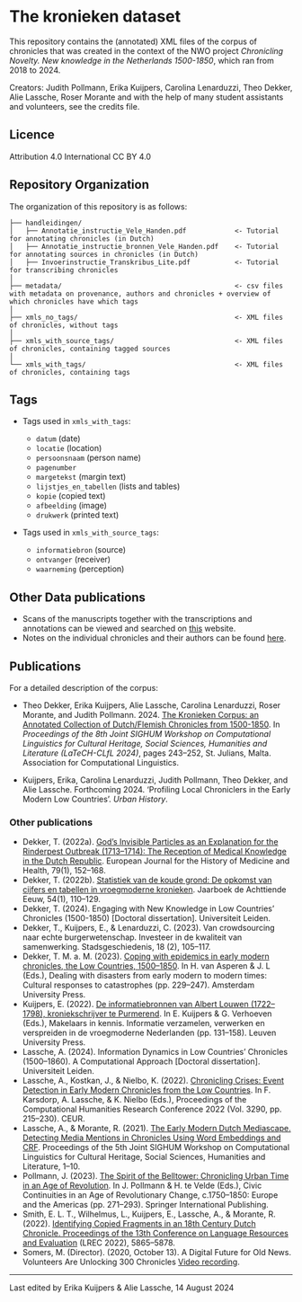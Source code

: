 # The kronieken dataset

This repository contains the (annotated) XML files of the corpus of chronicles that was created in the context of the NWO project _Chronicling Novelty. New knowledge in the Netherlands 1500-1850_, which ran from 2018 to 2024.

Creators: Judith Pollmann, Erika Kuijpers, Carolina Lenarduzzi, Theo Dekker, Alie Lassche, Roser Morante and with the help of many student assistants and volunteers, see the credits file.

## Licence

Attribution 4.0 International CC BY 4.0

## Repository Organization

The organization of this repository is as follows:
```
├── handleidingen/
│   ├── Annotatie_instructie_Vele_Handen.pdf            <- Tutorial for annotating chronicles (in Dutch)
│   ├── Annotatie_instructie_bronnen_Vele_Handen.pdf    <- Tutorial for annotating sources in chronicles (in Dutch)
│   ├── Invoerinstructie_Transkribus_Lite.pdf           <- Tutorial for transcribing chronicles
│                  
├── metadata/                                           <- csv files with metadata on provenance, authors and chronicles + overview of which chronicles have which tags
│
├── xmls_no_tags/                                       <- XML files of chronicles, without tags
│
├── xmls_with_source_tags/                              <- XML files of chronicles, containing tagged sources
│
└── xmls_with_tags/                                     <- XML files of chronicles, containing tags

```

## Tags

- Tags used in `xmls_with_tags`:
    - `datum` (date)
    - `locatie` (location)
    - `persoonsnaam` (person name)
    - `pagenumber`
    - `margetekst` (margin text)
    - `lijstjes_en_tabellen` (lists and tables)
    - `kopie` (copied text)
    - `afbeelding` (image)
    - `drukwerk` (printed text)

- Tags used in `xmls_with_source_tags`:
    - `informatiebron` (source)
    - `ontvanger` (receiver)
    - `waarneming` (perception)

## Other Data publications

- Scans of the manuscripts together with the transcriptions and annotations can be viewed and searched on [this](https://kronieken.transkribus.eu/) website. 
- Notes on the individual chronicles and their authors can be found [here](https://chroniclingnovelty.github.io/corpus-documentation/about/).

## Publications
For a detailed description of the corpus:
- Theo Dekker, Erika Kuijpers, Alie Lassche, Carolina Lenarduzzi, Roser Morante, and Judith Pollmann. 2024. [The Kronieken Corpus: an Annotated Collection of Dutch/Flemish Chronicles from 1500-1850](https://aclanthology.org/2024.latechclfl-1.24). In _Proceedings of the 8th Joint SIGHUM Workshop on Computational Linguistics for Cultural Heritage, Social Sciences, Humanities and Literature (LaTeCH-CLfL 2024)_, pages 243–252, St. Julians, Malta. Association for Computational Linguistics.

- Kuijpers, Erika, Carolina Lenarduzzi, Judith Pollmann, Theo Dekker, and Alie Lassche. Forthcoming 2024. ‘Profiling Local Chroniclers in the Early Modern Low Countries’. _Urban History_.

  
### Other publications
- Dekker, T. (2022a). [God’s Invisible Particles as an Explanation for the Rinderpest Outbreak (1713–1714): The Reception of Medical Knowledge in the Dutch Republic](https://doi.org/10.1163/26667711-20220006). European Journal for the History of Medicine and Health, 79(1), 152–168. 
- Dekker, T. (2022b). [Statistiek van de koude grond: De opkomst van cijfers en tabellen in vroegmoderne kronieken](https://doi.org/10.5117/DAE2022.007.DEKK). Jaarboek de Achttiende Eeuw, 54(1), 110–129. 
- Dekker, T. (2024). Engaging with New Knowledge in Low Countries’ Chronicles (1500-1850) [Doctoral dissertation]. Universiteit Leiden.
- Dekker, T., Kuijpers, E., & Lenarduzzi, C. (2023). Van crowdsourcing naar echte burgerwetenschap. Investeer in de kwaliteit van samenwerking. Stadsgeschiedenis, 18 (2), 105–117.
- Dekker, T. M. a. M. (2023). [Coping with epidemics in early modern chronicles, the Low Countries, 1500–1850](https://doi.org/10.5117/9789463725798). In H. van Asperen & J. L (Eds.), Dealing with disasters from early modern to modern times: Cultural responses to catastrophes (pp. 229–247). Amsterdam University Press. 
- Kuijpers, E. (2022). [De informatiebronnen van Albert Louwen (1722–1798), kroniekschrijver te Purmerend](https://doi.org/10.2307/j.ctv2q49zx2.8). In E. Kuijpers & G. Verhoeven (Eds.), Makelaars in kennis. Informatie verzamelen, verwerken en verspreiden in de vroegmoderne Nederlanden (pp. 131–158). Leuven University Press. 
- Lassche, A. (2024). Information Dynamics in Low Countries’ Chronicles (1500–1860). A Computational Approach [Doctoral dissertation]. Universiteit Leiden.
- Lassche, A., Kostkan, J., & Nielbo, K. (2022). [Chronicling Crises: Event Detection in Early Modern Chronicles from the Low Countries](https://ceur-ws.org/Vol-3290/#short_paper4697). In F. Karsdorp, A. Lassche, & K. Nielbo (Eds.), Proceedings of the Computational Humanities Research  Conference 2022 (Vol. 3290, pp. 215–230). CEUR. 
- Lassche, A., & Morante, R. (2021). [The Early Modern Dutch Mediascape. Detecting Media Mentions in Chronicles Using Word Embeddings and CRF](https://doi.org/10.18653/v1/2021.latechclfl-1.1). Proceedings of the 5th Joint SIGHUM Workshop on Computational Linguistics for Cultural Heritage, Social Sciences, Humanities and Literature, 1–10. 
- Pollmann, J. (2023). [The Spirit of the Belltower: Chronicling Urban Time in an Age of Revolution](https://doi.org/10.1007/978-3-031-09504-7_12). In J. Pollmann & H. te Velde (Eds.), Civic Continuities in an Age of Revolutionary Change, c.1750–1850: Europe and the Americas (pp. 271–293). Springer International Publishing.
- Smith, E. L. T., Wilhelmus, L., Kuijpers, E., Lassche, A., & Morante, R. (2022). [Identifying Copied Fragments in an 18th Century Dutch Chronicle. Proceedings of the 13th Conference on Language Resources and Evaluation](http://www.lrec-conf.org/proceedings/lrec2022/pdf/2022.lrec-1.631.pdf) (LREC 2022), 5865–5878.
- Somers, M. (Director). (2020, October 13). A Digital Future for Old News. Volunteers Are Unlocking 300 Chronicles [Video recording](https://vimeo.com/467642998). 


---
Last edited by Erika Kuijpers & Alie Lassche, 14 August 2024
